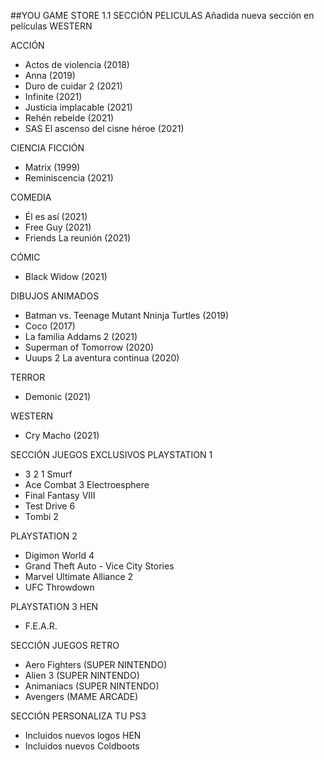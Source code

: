 ##YOU GAME STORE 1.1
SECCIÓN PELICULAS
Añadida nueva sección en películas WESTERN

ACCIÓN
- Actos de violencia (2018)
- Anna (2019)
- Duro de cuidar 2 (2021)
- Infinite (2021)
- Justicia implacable (2021)
- Rehén rebelde (2021)
- SAS El ascenso del cisne héroe (2021)

CIENCIA FICCIÓN 
- Matrix (1999)
- Reminiscencia (2021)

COMEDIA
- Él es así (2021)
- Free Guy (2021)
- Friends La reunión (2021)

CÓMIC
- Black Widow (2021)

DIBUJOS ANIMADOS
- Batman vs. Teenage Mutant Nninja Turtles (2019)
- Coco (2017)
- La familia Addams 2 (2021)
- Superman of Tomorrow (2020)
- Uuups 2 La aventura continua (2020)

TERROR
- Demonic (2021)

WESTERN
- Cry Macho (2021)

SECCIÓN JUEGOS EXCLUSIVOS
PLAYSTATION 1
- 3 2 1 Smurf
- Ace Combat 3 Electroesphere
- Final Fantasy VIII
- Test Drive 6
- Tombi 2

PLAYSTATION 2
- Digimon World 4
- Grand Theft Auto - Vice City Stories
- Marvel Ultimate Alliance 2
- UFC Throwdown

PLAYSTATION 3 HEN
- F.E.A.R.

SECCIÓN JUEGOS RETRO
- Aero Fighters (SUPER NINTENDO)
- Alien 3 (SUPER NINTENDO)
- Animaniacs (SUPER NINTENDO)
- Avengers (MAME ARCADE)

SECCIÓN PERSONALIZA TU PS3
- Incluidos nuevos logos HEN
- Incluidos nuevos Coldboots
